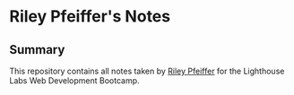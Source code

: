# Riley Pfeiffer's Notes
## Summary

This repository contains all notes taken by [Riley Pfeiffer](https://github.com/rileypfeiffer) for the Lighthouse Labs Web Development Bootcamp.